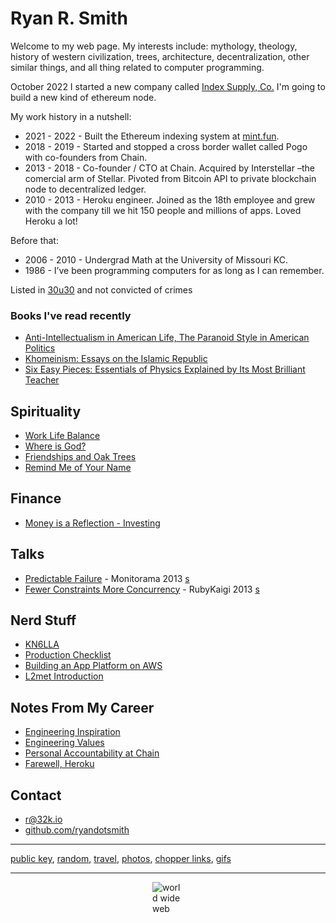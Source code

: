 <h1>Ryan R. Smith</h1>

Welcome to my web page. My interests include: mythology, theology, history of western civilization, trees, architecture, decentralization, other similar things, and all thing related to computer programming.


October 2022 I started a new company called [Index Supply, Co.](https://github.com/indexsupply) I'm going to build a new kind of ethereum node.

My work history in a nutshell:
- 2021 - 2022 - Built the Ethereum indexing system at [mint.fun](https://mint.fun).
- 2018 - 2019 - Started and stopped a cross border wallet called Pogo with co-founders from Chain.
- 2013 - 2018 - Co-founder / CTO at Chain. Acquired by Interstellar –the comercial arm of Stellar. Pivoted from Bitcoin API to private blockchain node to decentralized ledger.
- 2010 - 2013 - Heroku engineer. Joined as the 18th employee and grew with the company till we hit 150 people and millions of apps. Loved Heroku a lot!

Before that:
- 2006 - 2010 - Undergrad Math at the University of Missouri KC.
- 1986 - I’ve been programming computers for as long as I can remember.

Listed in [30u30](https://www.forbes.com/pictures/mdg45ejdik/ryan-smith-29/?sh=2aed631ac70b) and not convicted of crimes

### Books I've read recently

- [Anti-Intellectualism in American Life, The Paranoid Style in American Politics](https://www.goodreads.com/book/show/51005822-richard-hofstadter)
- [Khomeinism: Essays on the Islamic Republic](https://www.goodreads.com/book/show/238095.Khomeinism)
- [Six Easy Pieces: Essentials of Physics Explained by Its Most Brilliant Teacher](https://www.goodreads.com/book/show/10025702-six-easy-pieces)

## Spirituality

* [Work Life Balance](/work-life-balance)
* [Where is God?](/where-is-god)
* [Friendships and Oak Trees](/friendships-and-oak-trees)
* [Remind Me of Your Name](/remind-me-of-your-name)

## Finance

* [Money is a Reflection - Investing](/money-reflect-invest)

## Talks

* [Predictable Failure](http://vimeo.com/75304752) - Monitorama 2013 [s](http://cl.ly/1o1o243O0z2A/Predictable%20Failure%20Monitorama.pdf)
* [Fewer Constraints More Concurrency](http://vimeo.com/68850147) - RubyKaigi 2013 [s](http://cl.ly/2812472J073R/Ruby%20Kaigi%202013%20-%20Fewer%20Constraints%20More%20Concurrency.pdf)

## Nerd Stuff

* [KN6LLA](/kn6lla)
* [Production Checklist](/production-checklist)
* [Building an App Platform on AWS](/app-platforms-on-aws)
* [L2met Introduction](/l2met-introduction)

## Notes From My Career

* [Engineering Inspiration](/eng-inspiration)
* [Engineering Values](/eng-vals)
* [Personal Accountability at Chain](/personal-accountability-at-chain)
* [Farewell, Heroku](/farewell-heroku)

## Contact

* [r@32k.io](mailto:r@32k.io)
* [github.com/ryandotsmith](https://github.com/ryandotsmith)

<hr />

[public key](/pk), [random](/random), [travel](/travel), [photos](/photos), [chopper links](/chopper-links), [gifs](/gifs)

<hr />
<img src="https://d.32k.io/earth.gif" style="margin: 0 auto; display: block; max-width: 50px;" alt="world wide web">

<script>
window.addEventListener('load', function() {

    function randcolor() {
        const colors = ['#bc5a45', '#618685', '#36486b', '#f18973'];
        var i = Math.floor(Math.random() * Math.floor(colors.length));
        return colors[i];
    }

    function spanit(tn) {
        var col = document.getElementsByTagName(tn);
        for (var i = 0; i < col.length; i++) {
            var text = col[i].innerText;
            col[i].innerText = '';
            for (var j = 0; j < text.length; j++) {
                var s = document.createElement('span');
                s.className = 'colored';
                s.innerHTML = text[j];
                col[i].appendChild(s);
            }
        }
    }

    var x = 0;
    function rot(offset) {
        x++;
        if (x%offset== 0) {
            var col = document.getElementsByClassName('colored');
            for (var i = 0; i < col.length; i++) {
                col[i].style.color = randcolor();
            }
        }
    }

    spanit('h1');
    spanit('h2');
    window.addEventListener('mousemove', function() {rot(20)});
    window.addEventListener('scroll',    function() {rot(5) });
});
</script>

